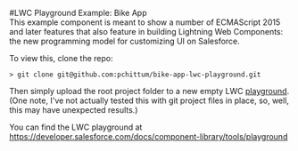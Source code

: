 #LWC Playground Example: Bike App  
This example component is meant to show a number of ECMAScript 2015 and later features that also feature in building Lightning Web Components: the new programming model for customizing UI on Salesforce. 

To view this, clone the repo: 

    > git clone git@github.com:pchittum/bike-app-lwc-playground.git

Then simply upload the root project folder to a new empty LWC [playground](https://developer.salesforce.com/docs/component-library/tools/playground). (One note, I've not actually tested this with git project files in place, so, well, this may have unexpected results.)

You can find the LWC playground at https://developer.salesforce.com/docs/component-library/tools/playground